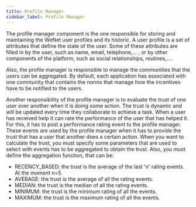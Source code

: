 ```yaml
---
title: Profile Manager
sidebar_label: Profile Manager
---
```


The profile manager component is the one responsible for storing and maintaining
the WeNet user profiles and its historic. A user profile is a set of attributes
that define the state of the user. Some of these attributes are filled in by
the user, such as name, email, telephone,... , or by  other components of
the platform, such as social relationships, routines,....

Also, the profile manager is responsible to manage the communities that
the users can be aggregated. By default, each application has associated with
one community that contains the norms that manage how the incentives have
to be notified to the users.

Another responsibility of the profile manager is to evaluate the trust of one user
over another when it is doing some action. The trust is dynamic and will be
updated every time they collaborate to achieve a task. When a user has received
help it can rate the performance of the user that has helped it. For this, it has
to post a performance rating event to the profile manager. These events are used
by the profile manager when it has to provide the trust that has a user that
another does a certain action. When you want to calculate the trust, you must
specify some parameters that are used to select with events has to be aggregated
to obtain the trust. Also, you must define the aggregation function, that can be:

 - RECENCY_BASED: the trust is the average of the last 'n' rating events.
 At the moment n=5.
 - AVERAGE: the trust is the average of all the rating events.
 - MEDIAN: the trust is the median of all the rating events.
 - MINIMUM: the trust is the minimum rating of all the events.
 - MAXIMUM: the trust is the maximum rating of all the events.
